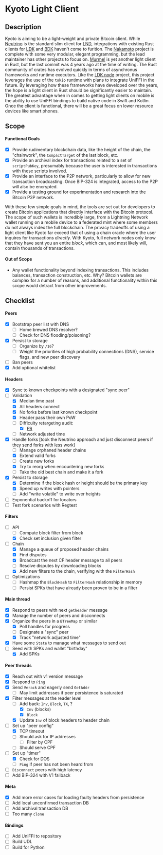 # Kyoto Light Client

## Description

Kyoto is aiming to be a light-weight and private Bitcoin client. While [Neutrino](https://github.com/lightninglabs/neutrino/blob/master) is the standard slim client for [LND](https://github.com/lightningnetwork/lnd), integrations with existing Rust clients for [LDK](https://github.com/lightningdevkit) and [BDK](https://github.com/bitcoindevkit) haven't come to furition. The [Nakamoto](https://github.com/cloudhead/nakamoto) project is complete with some very modular, elegant programming, but the lead maintainer has other projects to focus on. [Murmel](https://github.com/rust-bitcoin/murmel) is yet another light client in Rust, but the last commit was 4 years ago at the time of writing. The Rust community of crates has evolved quickly in terms of asynchronus frameworks and runtime executors. Like the [LDK node](https://github.com/lightningdevkit/ldk-node?tab=readme-ov-file) project, this project leverages the use of the `tokio` runtime with plans to integrate UniFFI in the future. By leveraging how these frameworks have developed over the years, the hope is a light client in Rust should be significantly easier to maintain. The greatest advantage when in comes to getting light clients on mobile is the ability to use UniFFI bindings to build native code in Swift and Kotlin. Once the client is functional, there will be a great focus on lower resource devices like smart phones.

## Scope

#### Functional Goals
- [x] Provide rudimentary blockchain data, like the height of the chain, the "chainwork", the `CompactTarget` of the last block, etc.
- [x] Provide an archival index for transactions related to a set of `scriptPubKey`, presumably because the user is interested in transactions with these scripts involved.
- [x] Provide an interface to the P2P network, particularly to allow for new transaction broadcasting. Once BIP-324 is integrated, access to the P2P will also be encrypted.
- [x] Provide a testing ground for experimentation and research into the Bitcoin P2P network.

With these few simple goals in mind, the tools are set out for developers to create Bitcoin applications that directly interface with the Bitcoin protocol. The scope of such wallets is incredibly large, from a Lightning Network wallet running on a mobile device to a federated mint where some members do not always index the full blockchain. The privacy tradeoffs of using a light client like Kyoto far exceed that of using a chain oracle where the user inquires for transactions _directly_. With Kyoto, full network nodes only know that they have sent you an entire _block_, which can, and most likely will, contain thousands of transactions.

#### Out of Scope
- Any wallet functionality beyond indexing transactions. This includes balances, transaction construction, etc. Why? Bitcoin wallets are complex for a number of reasons, and additional functionality within this scope would detract from other improvements.

## Checklist

#### Peers
- [x] Bootstrap peer list with DNS
    - [ ] Home brewed DNS resolver?
    - [ ] Check for DNS flooding/poisoning?
- [x] Persist to storage 
    - [ ] Organize by `/16`?
    - [ ] Weight the priorities of high probability connections (DNS), service flags, and new peer discovery
- [ ] Ban peers
- [x] Add optional whitelist

#### Headers
- [x] Sync to known checkpoints with a designated "sync peer"
- [ ] Validation
    - [x] Median time past
    - [x] All headers connect
    - [x] No forks before last known checkpoint
    - [x] Header pass their own PoW
    - [ ] Difficulty retargeting audit: 
        - [x] [PR](https://github.com/rust-bitcoin/rust-bitcoin/pull/2740)
    - [ ] Network adjusted time
- [x] Handle forks [took the Neutrino approach and just disconnect peers if they send forks with less work]
    - [ ] Manage orphaned header chains
    - [x] Extend valid forks
    - [ ] Create new forks
    - [x] Try to reorg when encountering new forks
    - [ ] Take the old best chain and make it a fork
- [x] Persist to storage
    - [x] Determine if the block hash or height should be the primary key
    - [x] Speed up writes with pointers
    - [ ] Add "write volatile" to write over heights
- [ ] Exponential backoff for locators
- [ ] Test fork scenarios with Regtest

#### Filters
- [ ] API
    - [ ] Compute block filter from block
    - [x] Check set inclusion given filter
- [ ] Chain
    - [x] Manage a queue of proposed header chains
    - [x] Find disputes
    - [x] Broadcast the next CF header message to all peers
    - [ ] Resolve disputes by downloading blocks
    - [x] Add new filters to the chain, verifying with the `FilterHash`
- [ ] Optimizations
    - [ ] Hashmap the `BlockHash` to `FilterHash` relationship in memory
    - [ ] Persist SPKs that have already been proven to be in a filter

#### Main thread
- [x] Respond to peers with next `getheader` message
- [x] Manage the number of peers and disconnects
- [x] Organize the peers in a `BTreeMap` or similar
    - [x] Poll handles for progress
    - [ ] Designate a "sync" peer
    - [x] Track "network adjusted time"
- [x] Have some `State` to manage what messages to send out
- [ ] Seed with SPKs and wallet "birthday"
    - [x] Add SPKs

#### Peer threads
- [x] Reach out with v1 version message
- [x] Respond to `Ping`
- [x] Send `Verack` and eagerly send `GetAddr`
    - [ ] May limit addresses if peer persistence is saturated
- [x] Filter messages at the reader level
    - [ ] Add back: `Inv`, `Block`, `TX`, ?  
        - [x] `Inv` (blocks)
        - [x] `Block` 
    - [x] Update `Inv` of block headers to header chain
- [ ] Set up "peer config"
    - [x] TCP timeout
    - [ ] Should ask for IP addresses
        - [ ] Filter by CPF
    - [ ] Should serve CPF
- [ ] Set up "timer"
    - [x] Check for DOS
    - [ ] `Ping` if peer has not been heard from
- [ ] `Disconnect` peers with high latency
- [ ] Add BIP-324 with V1 fallback

#### Meta
- [x] Add more error cases for loading faulty headers from persistence
- [ ] Add local unconfirmed transaction DB
- [ ] Add archival transaction DB
- [ ] Too many `clone`

#### Bindings
- [ ] Add UniFFI to repository
- [ ] Build UDL
- [ ] Build for Python